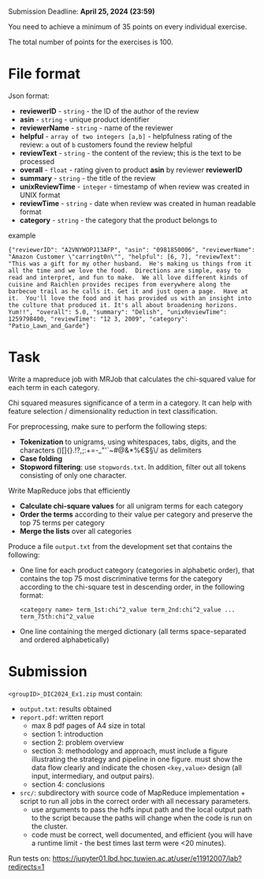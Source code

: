 Submission Deadline: **April 25, 2024 (23:59)**

You need to achieve a minimum of 35 points on every individual exercise.

The total number of points for the exercises is 100.

# File format

Json format:

-   **reviewerID** - `string` - the ID of the author of the review
-   **asin** - `string` - unique product identifier
-   **reviewerName** - `string` - name of the reviewer
-   **helpful** - `array of two integers [a,b]` - helpfulness rating of the review: `a` out of `b` customers found the review helpful
-   **reviewText** - `string` - the content of the review; this is the text to be processed
-   **overall** - `float` - rating given to product **asin** by reviewer **reviewerID**
-   **summary** - `string` - the title of the review
-   **unixReviewTime** - `integer` - timestamp of when review was created in UNIX format
-   **reviewTime** - `string` - date when review was created in human readable format
-   **category** - `string` - the category that the product belongs to

example

```
{"reviewerID": "A2VNYWOPJ13AFP", "asin": "0981850006", "reviewerName": "Amazon Customer \"carringt0n\"", "helpful": [6, 7], "reviewText": "This was a gift for my other husband.  He's making us things from it all the time and we love the food.  Directions are simple, easy to read and interpret, and fun to make.  We all love different kinds of cuisine and Raichlen provides recipes from everywhere along the barbecue trail as he calls it. Get it and just open a page.  Have at it.  You'll love the food and it has provided us with an insight into the culture that produced it. It's all about broadening horizons.  Yum!!", "overall": 5.0, "summary": "Delish", "unixReviewTime": 1259798400, "reviewTime": "12 3, 2009", "category": "Patio_Lawn_and_Garde"}
```

# Task

Write a mapreduce job with MRJob that calculates the chi-squared value for each term in each category.

Chi squared measures significance of a term in a category. It can help with feature selection / dimensionality reduction in text classification.

For preprocessing, make sure to perform the following steps:

-   **Tokenization** to unigrams, using whitespaces, tabs, digits, and the characters ()\[\]{}.!?,;:+=-\_\"\'\`\~#@&\*%€\$§\\/ as delimiters
-   **Case folding**
-   **Stopword filtering**: use `stopwords.txt`. In addition, filter out all tokens consisting of only one character.

Write MapReduce jobs that efficiently

-   **Calculate chi-square values** for all unigram terms for each category
-   **Order the terms** according to their value per category and preserve the top 75 terms per category
-   **Merge the lists** over all categories

Produce a file `output.txt` from the development set that contains the following:

-   One line for each product category (categories in alphabetic order), that contains the top 75 most discriminative terms for the category according to the chi-square test in descending order, in the following format:

    `<category name> term_1st:chi^2_value term_2nd:chi^2_value ... term_75th:chi^2_value`

-   One line containing the merged dictionary (all terms space-separated and ordered alphabetically)

# Submission

`<groupID>_DIC2024_Ex1.zip` must contain:

-   `output.txt`: results obtained
-   `report.pdf`: written report
    -   max 8 pdf pages of A4 size in total
    -   section 1: introduction
    -   section 2: problem overview
    -   section 3: methodology and approach, must include a figure illustrating the strategy and pipeline in one figure. must show the data flow clearly and indicate the chosen `<key,value>` design (all input, intermediary, and output pairs).
    -   section 4: conclusions
-   `src/`: subdirectory with source code of MapReduce implementation + script to run all jobs in the correct order with all necessary parameters.
    -   use arguments to pass the hdfs input path and the local output path to the script because the paths will change when the code is run on the cluster.
    -   code must be correct, well documented, and efficient (you will have a runtime limit - the best times last term were <20 minutes).

Run tests on: https://jupyter01.lbd.hpc.tuwien.ac.at/user/e11912007/lab?redirects=1
